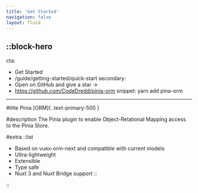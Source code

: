 ```yaml
---
title: 'Get Started'
navigation: false
layout: fluid
---
```


::block-hero
---
cta:
- Get Started
- /guide/getting-started/quick-start
secondary:
- Open on GitHub and give a star →
- https://github.com/CodeDredd/pinia-orm
snippet: yarn add pina-orm
---

#title
Pinia [ORM]{ .text-primary-500 }

#description
The Pinia plugin to enable Object-Relational Mapping access to the Pinia Store.

#extra
  ::list
- Based on vuex-orm-next and compatible with current models
- Ultra-lightweight
- Extensible
- Type safe
- Nuxt 3 and Nuxt Bridge support
  ::

::
